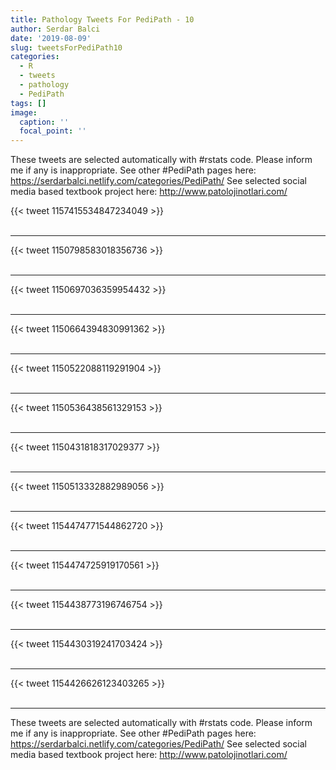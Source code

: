 ```yaml
---
title: Pathology Tweets For PediPath - 10
author: Serdar Balci
date: '2019-08-09'
slug: tweetsForPediPath10
categories:
  - R
  - tweets
  - pathology
  - PediPath
tags: []
image:
  caption: ''
  focal_point: ''
---
```



These tweets are selected automatically with #rstats code. Please inform me if any is inappropriate.
See other #PediPath pages here: https://serdarbalci.netlify.com/categories/PediPath/ 
See selected social media based textbook project here: http://www.patolojinotlari.com/

{{< tweet 1157415534847234049 >}}
<br>
<br>
<hr>
{{< tweet 1150798583018356736 >}}
<br>
<br>
<hr>
{{< tweet 1150697036359954432 >}}
<br>
<br>
<hr>
{{< tweet 1150664394830991362 >}}
<br>
<br>
<hr>
{{< tweet 1150522088119291904 >}}
<br>
<br>
<hr>
{{< tweet 1150536438561329153 >}}
<br>
<br>
<hr>
{{< tweet 1150431818317029377 >}}
<br>
<br>
<hr>
{{< tweet 1150513332882989056 >}}
<br>
<br>
<hr>
{{< tweet 1154474771544862720 >}}
<br>
<br>
<hr>
{{< tweet 1154474725919170561 >}}
<br>
<br>
<hr>
{{< tweet 1154438773196746754 >}}
<br>
<br>
<hr>
{{< tweet 1154430319241703424 >}}
<br>
<br>
<hr>
{{< tweet 1154426626123403265 >}}
<br>
<br>
<hr>


These tweets are selected automatically with #rstats code. Please inform me if any is inappropriate.
See other #PediPath pages here: https://serdarbalci.netlify.com/categories/PediPath/ 
See selected social media based textbook project here: http://www.patolojinotlari.com/
